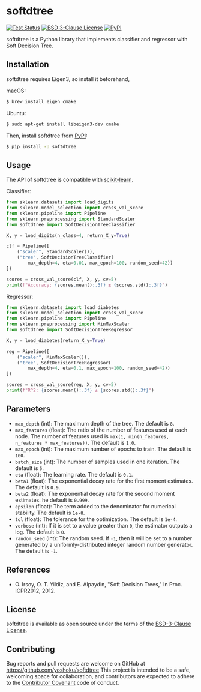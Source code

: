# softdtree

[![Test Status](https://github.com/yoshoku/softdtree/actions/workflows/test.yml/badge.svg)](https://github.com/yoshoku/softdtree/actions/workflows/test.yml)
[![BSD 3-Clause License](https://img.shields.io/badge/License-BSD%203--Clause-orange.svg)](https://github.com/yoshoku/softdtree/blob/main/LICENSE.txt)
[![PyPI](https://img.shields.io/pypi/v/softdtree)](https://pypi.org/project/softdtree/)

softdtree is a Python library that implements classifier and regressor with Soft Decision Tree.

## Installation

softdtree requires Eigen3, so install it beforehand,

macOS:

```bash
$ brew install eigen cmake
```

Ubuntu:

```bash
$ sudo apt-get install libeigen3-dev cmake
```

Then, install softdtree from [PyPI](https://pypi.org/project/softdtree):

```bash
$ pip install -U softdtree
```

## Usage

The API of softdtree is compatible with [scikit-learn](https://scikit-learn.org/stable/).

Classifier:

```python
from sklearn.datasets import load_digits
from sklearn.model_selection import cross_val_score
from sklearn.pipeline import Pipeline
from sklearn.preprocessing import StandardScaler
from softdtree import SoftDecisionTreeClassifier

X, y = load_digits(n_class=4, return_X_y=True)

clf = Pipeline([
    ("scaler", StandardScaler()),
    ("tree", SoftDecisionTreeClassifier(
        max_depth=4, eta=0.01, max_epoch=100, random_seed=42))
])

scores = cross_val_score(clf, X, y, cv=5)
print(f"Accuracy: {scores.mean():.3f} ± {scores.std():.3f}")
```

Regressor:

```python
from sklearn.datasets import load_diabetes
from sklearn.model_selection import cross_val_score
from sklearn.pipeline import Pipeline
from sklearn.preprocessing import MinMaxScaler
from softdtree import SoftDecisionTreeRegressor

X, y = load_diabetes(return_X_y=True)

reg = Pipeline([
    ("scaler", MinMaxScaler()),
    ("tree", SoftDecisionTreeRegressor(
        max_depth=4, eta=0.1, max_epoch=100, random_seed=42))
])

scores = cross_val_score(reg, X, y, cv=5)
print(f"R^2: {scores.mean():.3f} ± {scores.std():.3f}")
```

## Parameters

- `max_depth` (int): The maximum depth of the tree. The default is `8`.
- `max_features` (float): The ratio of the number of features used at each node. The number of features used is `max(1, min(n_features, n_features * max_features))`. The default is `1.0`.
- `max_epoch` (int): The maximum number of epochs to train. The default is `100`.
- `batch_size` (int): The number of samples used in one iteration. The default is `5`.
- `eta` (float): The learning rate. The default is `0.1`.
- `beta1` (float): The exponential decay rate for the first moment estimates. The default is `0.9`.
- `beta2` (float): The exponential decay rate for the second moment estimates. he default is `0.999`.
- `epsilon` (float): The term added to the denominator for numerical stability. The default is `1e-8`.
- `tol` (float): The tolerance for the optimization. The default is `1e-4`.
- `verbose` (int): If it is set to a value greater than `0`, the estimator outputs a log. The default is `0`.
- `random_seed` (int): The random seed. If `-1`, then it will be set to a number generated by a uniformly-distributed integer random number generator. The default is `-1`.

## References

- O. Irsoy, O. T. Yildiz, and E. Alpaydin, "Soft Decision Trees," In Proc. ICPR2012, 2012.

## License

softdtree is available as open source under the terms of
the [BSD-3-Clause License](https://github.com/yoshoku/softdtree/blob/main/LICENSE.txt).

## Contributing

Bug reports and pull requests are welcome on GitHub at https://github.com/yoshoku/softdtree
This project is intended to be a safe, welcoming space for collaboration,
and contributors are expected to adhere to the [Contributor Covenant](https://contributor-covenant.org) code of conduct.
